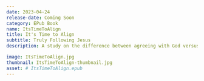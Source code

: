 ```yaml
---
date: 2023-04-24
release-date: Coming Soon
category: EPub Book
name: ItsTimeToAlign
title: It's Time to Align
subtitle: Truly Following Jesus
description: A study on the difference between agreeing with God versus aligning with God.

image: ItsTimeToAlign.jpg
thumbnail: ItsTimeToAlign-thumbnail.jpg
asset: # ItsTimeToAlign.epub
---
```

